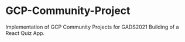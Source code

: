 # GCP-Community-Project
Implementation of GCP Community Projects for GADS2021
Building of a React Quiz App.
